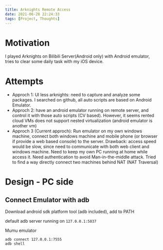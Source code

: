 ```yaml
---
title: Arknights Remote Access
date: 2021-06-28 22:24:33
tags: [Project, Thoughts]
---
```


# Motivation
I played Arknights on Bilibili Server(Android only) with Android emulator, tries to clear some daily task with my iOS device.

# Attempts
- Approch 1: UI less arknights: need to capture and analyze some packages. I searched on github, all auto scripts are based on Android Emulator. 
- Approch 2: have an android emulator running on remote server, and control it with those auto scripts (CV based). However, it seems rented cloud VMs does not support nested virtualization (android emulator is another vm)
- Approch 3 (Current approch): Run emulator on my own windows machine, connect both windows machine and mobile phone (or browser if provide a web based console) to the server. Drawback: access speed would be slow, since need to communicate with both web client and windows machine. Need to keep my own PC running at home while access it. Need authentication to avoid Man-in-the-middle attack. Tried to find a way directly connect two machines behind NAT (NAT Traversal)

# Design - PC side
## Connect Emulator with adb
Download android sdk platform tool (adb included), add to PATH  

default adb server running on `127.0.0.1:5037`

Mumu emulator
```
adb connect 127.0.0.1:7555
adb shell
```

